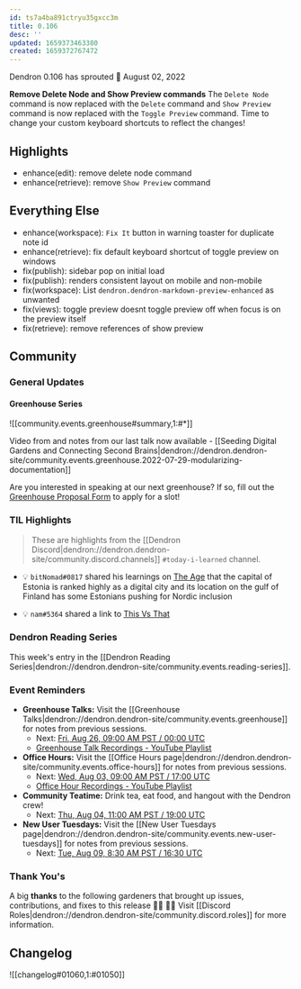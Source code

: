 ```yaml
---
id: ts7a4ba891ctryu35gxcc3m
title: 0.106
desc: ''
updated: 1659373463380
created: 1659372767472
---
```


Dendron 0.106 has sprouted  🌱
August 02, 2022

**Remove Delete Node and Show Preview commands** The `Delete Node` command is now replaced with the `Delete` command and `Show Preview` command is now replaced with the `Toggle Preview` command. Time to change your custom keyboard shortcuts to reflect the changes!


## Highlights

- enhance(edit): remove delete node command
- enhance(retrieve): remove `Show Preview` command

## Everything Else

- enhance(workspace): `Fix It` button in warning toaster for duplicate note id
- enhance(retrieve): fix default keyboard shortcut of toggle preview on windows
- fix(publish): sidebar pop on initial load
- fix(publish): renders consistent layout on mobile and non-mobile
- fix(workspace): List `dendron.dendron-markdown-preview-enhanced` as unwanted
- fix(views): toggle preview doesnt toggle preview off when focus is on the preview itself
- fix(retrieve): remove references of show preview

## Community

### General Updates

#### Greenhouse Series

![[community.events.greenhouse#summary,1:#*]]

Video from and notes from our last talk now available - [[Seeding Digital Gardens and Connecting Second Brains|dendron://dendron.dendron-site/community.events.greenhouse.2022-07-29-modularizing-documentation]]

Are you interested in speaking at our next greenhouse? If so, fill out the [Greenhouse Proposal Form](https://airtable.com/shrHMMl1NwefpM689?prefill_SurveyName=GreenhouseProposal&hide_SurveyName=true) to apply for a slot!

### TIL Highlights

> These are highlights from the [[Dendron Discord|dendron://dendron.dendron-site/community.discord.channels]] `#today-i-learned` channel.

- 💡 `bitNomad#0817` shared his learnings on [The Age](https://www.theage.com.au/business/small-business/tech-capitals-of-the-world-20090619-co0t.html) that the capital of Estonia is ranked highly as a digital city and its location on the gulf of Finland has some Estonians pushing for Nordic inclusion

- 💡 `nam#5364` shared a link to [This Vs That](https://github.com/1milligram/this-vs-that)


### Dendron Reading Series

This week's entry in the [[Dendron Reading Series|dendron://dendron.dendron-site/community.events.reading-series]].

### Event Reminders

- **Greenhouse Talks:** Visit the [[Greenhouse Talks|dendron://dendron.dendron-site/community.events.greenhouse]] for notes from previous sessions.
    - Next: [Fri, Aug 26, 09:00 AM PST / 00:00 UTC](https://link.dendron.so/luma)
    - [Greenhouse Talk Recordings - YouTube Playlist](https://link.dendron.so/greenhouse)
- **Office Hours:** Visit the [[Office Hours page|dendron://dendron.dendron-site/community.events.office-hours]] for notes from previous sessions.
    - Next: [Wed, Aug 03, 09:00 AM PST / 17:00 UTC](https://link.dendron.so/luma)
    - [Office Hour Recordings - YouTube Playlist](https://link.dendron.so/6yPa)
- **Community Teatime:** Drink tea, eat food, and hangout with the Dendron crew!
    - Next: [Thu, Aug 04, 11:00 AM PST / 19:00 UTC](https://link.dendron.so/luma)
- **New User Tuesdays:** Visit the [[New User Tuesdays page|dendron://dendron.dendron-site/community.events.new-user-tuesdays]] for notes from previous sessions.
    - Next: [Tue, Aug 09, 8:30 AM PST / 16:30 UTC](https://link.dendron.so/luma)


### Thank You's

A big **thanks** to the following gardeners that brought up issues, contributions, and fixes to this release :man_farmer: :woman_farmer: 
Visit [[Discord Roles|dendron://dendron.dendron-site/community.discord.roles]] for more information.

## Changelog
![[changelog#01060,1:#01050]]